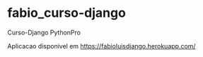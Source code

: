 # fabio_curso-django
Curso-Django PythonPro

Aplicacao disponivel em https://fabioluisdjango.herokuapp.com/
